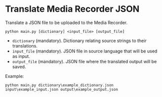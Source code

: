 # Translate Media Recorder JSON

Translate a JSON file to be uploaded to the Media Recorder. 

```
python main.py [dictionary] <input_file> [output_file]
```

- `dictionary` (mandatory). Dictionary relating source strings to their translations.
- `input_file` (mandatory). JSON file in source language that will be used as input. 
- `output_file` (mandatory). JSON file where the translated output will be saved. 


Example:
```
python main.py dictionary\example_dictionary.json input\example_input.json output\example_output.json
```